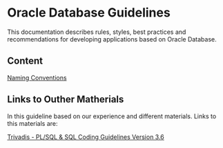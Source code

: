 # Oracle Database Guidelines

This documentation describes rules, styles, best practices and recommendations for developing applications based on Oracle Database.

## Content

[Naming Conventions](/docs/naming_conventions.md)

## Links to Outher Matherials

In this guideline based on our experience and different materials. Links to this materials are:

[Trivadis - PL/SQL & SQL Coding Guidelines Version 3.6](https://trivadis.github.io/plsql-and-sql-coding-guidelines/v3.6/)
